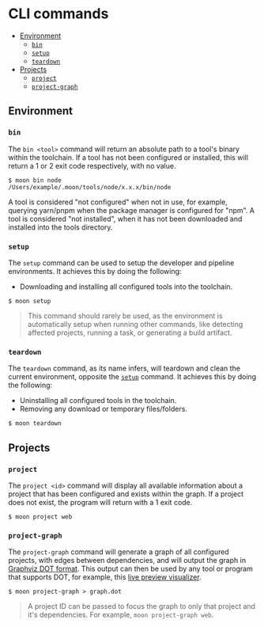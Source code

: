 # CLI commands

- [Environment](#environment)
  - [`bin`](#bin)
  - [`setup`](#setup)
  - [`teardown`](#teardown)
- [Projects](#projects)
  - [`project`](#project)
  - [`project-graph`](#project-graph)

## Environment

### `bin`

The `bin <tool>` command will return an absolute path to a tool's binary within the toolchain. If a
tool has not been configured or installed, this will return a 1 or 2 exit code respectively, with no
value.

```shell
$ moon bin node
/Users/example/.moon/tools/node/x.x.x/bin/node
```

A tool is considered "not configured" when not in use, for example, querying yarn/pnpm when the
package manager is configured for "npm". A tool is considered "not installed", when it has not been
downloaded and installed into the tools directory.

### `setup`

The `setup` command can be used to setup the developer and pipeline environments. It achieves this
by doing the following:

- Downloading and installing all configured tools into the toolchain.

```shell
$ moon setup
```

> This command should rarely be used, as the environment is automatically setup when running other
> commands, like detecting affected projects, running a task, or generating a build artifact.

### `teardown`

The `teardown` command, as its name infers, will teardown and clean the current environment,
opposite the [`setup`](#setup) command. It achieves this by doing the following:

- Uninstalling all configured tools in the toolchain.
- Removing any download or temporary files/folders.

```shell
$ moon teardown
```

## Projects

### `project`

The `project <id>` command will display all available information about a project that has been
configured and exists within the graph. If a project does not exist, the program will return with a
1 exit code.

```shell
$ moon project web
```

### `project-graph`

The `project-graph` command will generate a graph of all configured projects, with edges between
dependencies, and will output the graph in
[Graphviz DOT format](https://graphviz.org/doc/info/lang.html). This output can then be used by any
tool or program that supports DOT, for example, this
[live preview visualizer](https://dreampuf.github.io/GraphvizOnline).

```shell
$ moon project-graph > graph.dot
```

> A project ID can be passed to focus the graph to only that project and it's dependencies. For
> example, `moon project-graph web`.
